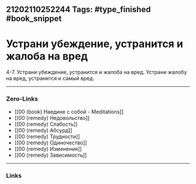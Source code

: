 21202110252244
Tags: #type_finished #book_snippet 
---
# Устрани убеждение, устранится и жалоба на вред

 4-7. Устрани убеждение, устранится и жалоба на вред. Устрани жалобу на вред, устранится и самый вред. 

---
### Zero-Links
 - [[00 (book) Наедине с собой - Meditations]]
 - [[00 (remedy) Недовольство]]
 - [[00 (remedy) Слабость]]
 - [[00 (remedy) Абсурд]]
 - [[00 (remedy) Трудности]]
 - [[00 (remedy) Одиночество]]
 - [[00 (remedy) Изменения]]
 - [[00 (remedy) Зависимость]]
---
### Links
